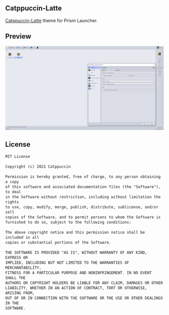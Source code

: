 <!--
SPDX-FileCopyrightText: 2022 Mqisty

SPDX-License-Identifier: CC0-1.0
-->

Catppuccin-Latte
---
[Catppuccin-Latte](https://github.com/catppuccin/catppuccin) theme for Prism Launcher.

## Preview
![Catppuccin-Latte Preview](preview.png)

## License
```
MIT License

Copyright (c) 2021 Catppuccin

Permission is hereby granted, free of charge, to any person obtaining a copy
of this software and associated documentation files (the "Software"), to deal
in the Software without restriction, including without limitation the rights
to use, copy, modify, merge, publish, distribute, sublicense, and/or sell
copies of the Software, and to permit persons to whom the Software is
furnished to do so, subject to the following conditions:

The above copyright notice and this permission notice shall be included in all
copies or substantial portions of the Software.

THE SOFTWARE IS PROVIDED "AS IS", WITHOUT WARRANTY OF ANY KIND, EXPRESS OR
IMPLIED, INCLUDING BUT NOT LIMITED TO THE WARRANTIES OF MERCHANTABILITY,
FITNESS FOR A PARTICULAR PURPOSE AND NONINFRINGEMENT. IN NO EVENT SHALL THE
AUTHORS OR COPYRIGHT HOLDERS BE LIABLE FOR ANY CLAIM, DAMAGES OR OTHER
LIABILITY, WHETHER IN AN ACTION OF CONTRACT, TORT OR OTHERWISE, ARISING FROM,
OUT OF OR IN CONNECTION WITH THE SOFTWARE OR THE USE OR OTHER DEALINGS IN THE
SOFTWARE.
```
